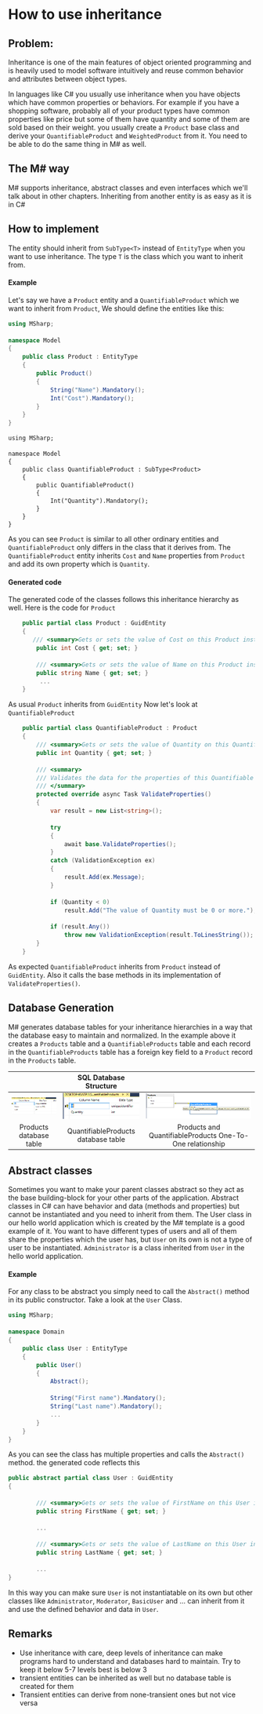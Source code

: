 # How to use inheritance

## Problem:

Inheritance is one of the main features of object oriented programming and is heavily used to model software intuitively and reuse common behavior and attributes between object types.

In languages like C# you usually use inheritance when you have objects which have common properties or behaviors.
For example if you have a shopping software, probably all of your product types have common properties like price but some of them have quantity and some of them are sold based on their weight.
you usually create a `Product` base class and derive your `QuantifiableProduct` and `WeightedProduct` from it.
You need to be able to do the same thing in M# as well.

## The M# way

M# supports inheritance, abstract classes and even interfaces which we'll talk about in other chapters.
Inheriting from another entity is as easy as it is in C#

## How to implement

The entity should inherit from `SubType<T>` instead of `EntityType` when you want to use inheritance.
The type `T` is the class which you want to inherit from.

#### Example

Let's say we have a `Product` entity and a `QuantifiableProduct` which we want to inherit from `Product`, We should define the entities like this:

```csharp
using MSharp;

namespace Model
{
    public class Product : EntityType
    {
        public Product()
        {
            String("Name").Mandatory();
            Int("Cost").Mandatory();
        }
    }
}

```

```chsarp
using MSharp;

namespace Model
{
    public class QuantifiableProduct : SubType<Product>
    {
        public QuantifiableProduct()
        {
            Int("Quantity").Mandatory();
        }
    }
}

```
As you can see `Product` is similar to all other ordinary entities and `QuantifiableProduct` only differs in the class that it derives from.
The `QuantifiableProduct` entity inherits `Cost` and `Name` properties from `Product` and add its own property which is `Quantity`.

#### Generated code

The generated code of the classes follows this inheritance hierarchy as well.
Here is the code for `Product`

```csharp
    public partial class Product : GuidEntity
    {
       /// <summary>Gets or sets the value of Cost on this Product instance.</summary>
        public int Cost { get; set; }
        
        /// <summary>Gets or sets the value of Name on this Product instance.</summary>
        public string Name { get; set; }
         ...   
    }
```

As usual `Product` inherits from `GuidEntity`
Now let's look at `QuantifiableProduct`

```csharp
    public partial class QuantifiableProduct : Product
    {
        /// <summary>Gets or sets the value of Quantity on this Quantifiable product instance.</summary>
        public int Quantity { get; set; }

        /// <summary>
        /// Validates the data for the properties of this Quantifiable product and throws a ValidationException if an error is detected.<para/>
        /// </summary>
        protected override async Task ValidateProperties()
        {
            var result = new List<string>();
            
            try
            {
                await base.ValidateProperties();
            }
            catch (ValidationException ex)
            {
                result.Add(ex.Message);
            }
            
            if (Quantity < 0)
                result.Add("The value of Quantity must be 0 or more.");
            
            if (result.Any())
                throw new ValidationException(result.ToLinesString());
        }
    }
```

As expected `QuantifiableProduct` inherits from `Product` instead of `GuidEntity`.
Also it calls the base methods in its implementation of `ValidateProperties()`.

## Database Generation

M# generates database tables for your inheritance hierarchies in a way that the database easy to maintain and normalized.
In the example above it creates a `Products` table and a `QuantifiableProducts` table and each record in the `QuantifiableProducts` table has a foreign key field to a `Product` record in the `Products` table.

|    |    SQL Database Structure    |     |
|:--:|:----------------------------:| :--:|
| ![Product](images/Products.PNG "Product") | ![QuantifiableProduct](images/QuantifiableProducts.PNG "QuantifiableProduct") | ![relationship](images/ProductAndQuantifiableProductRelationShip.PNG "relationship")  |
 | Products database table | QuantifiableProducts database table | Products and QuantifiableProducts One-To-One relationship |

## Abstract classes

Sometimes you want to make your parent classes abstract so they act as the base building-block for your other parts of the application.
Abstract classes in C# can have behavior and data (methods and properties) but cannot be instantiated and you need to inherit from them.
The User class in our hello world application which is created by the M# template is a good example of it.
You want to have different types of users and all of them share the properties which the user has, but `User` on its own is not a type of user to be instantiated.
`Administrator` is a class inherited from `User` in the hello world application.

#### Example

For any class to be abstract you simply need to call the `Abstract()` method in its public constructor.
Take a look at the `User` Class.

```csharp
using MSharp;

namespace Domain
{
    public class User : EntityType
    {
        public User()
        {
            Abstract();

            String("First name").Mandatory();
            String("Last name").Mandatory();
            ...
        }
    }
}
```

As you can see the class has multiple properties and calls the `Abstract()` method. 
the generated code reflects this

```csharp
public abstract partial class User : GuidEntity
{
        
        /// <summary>Gets or sets the value of FirstName on this User instance.</summary>
        public string FirstName { get; set; }
        
        ...
        
        /// <summary>Gets or sets the value of LastName on this User instance.</summary>
        public string LastName { get; set; }

        ...
}
```

In this way you can make sure `User` is not instantiatable on its own but other classes like `Administrator`, `Moderator`, `BasicUser` and … can inherit from it and use the defined behavior and data in `User`.

## Remarks

- Use inheritance with care, deep levels of inheritance can make programs hard to understand and databases hard to maintain. Try to keep it below 5-7 levels best is below 3
- transient entities can be inherited as well but no database table is created for them
- Transient entities can derive from none-transient ones but not vice versa